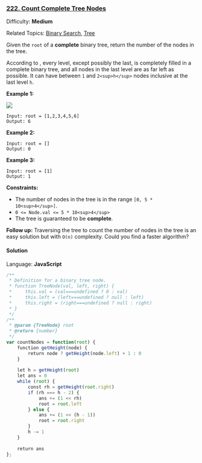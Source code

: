 ### [222\. Count Complete Tree Nodes](https://leetcode.com/problems/count-complete-tree-nodes/)

Difficulty: **Medium**  

Related Topics: [Binary Search](https://leetcode.com/tag/binary-search/), [Tree](https://leetcode.com/tag/tree/)


Given the `root` of a **complete** binary tree, return the number of the nodes in the tree.

According to , every level, except possibly the last, is completely filled in a complete binary tree, and all nodes in the last level are as far left as possible. It can have between `1` and `2<sup>h</sup>` nodes inclusive at the last level `h`.

**Example 1:**

![](https://assets.leetcode.com/uploads/2021/01/14/complete.jpg)

```
Input: root = [1,2,3,4,5,6]
Output: 6
```

**Example 2:**

```
Input: root = []
Output: 0
```

**Example 3:**

```
Input: root = [1]
Output: 1
```

**Constraints:**

*   The number of nodes in the tree is in the range `[0, 5 * 10<sup>4</sup>]`.
*   `0 <= Node.val <= 5 * 10<sup>4</sup>`
*   The tree is guaranteed to be **complete**.

**Follow up:** Traversing the tree to count the number of nodes in the tree is an easy solution but with `O(n)` complexity. Could you find a faster algorithm?

#### Solution

Language: **JavaScript**

```javascript
/**
 * Definition for a binary tree node.
 * function TreeNode(val, left, right) {
 *     this.val = (val===undefined ? 0 : val)
 *     this.left = (left===undefined ? null : left)
 *     this.right = (right===undefined ? null : right)
 * }
 */
/**
 * @param {TreeNode} root
 * @return {number}
 */
var countNodes = function(root) {
    function getHeight(node) {
        return node ? getHeight(node.left) + 1 : 0
    }
    
    let h = getHeight(root)
    let ans = 0
    while (root) {
        const rh = getHeight(root.right)
        if (rh === h - 2) {
            ans += (1 << rh)
            root = root.left
        } else {
            ans += (1 << (h - 1))
            root = root.right
        }
        h -= 1
    }
    
    return ans
};
```